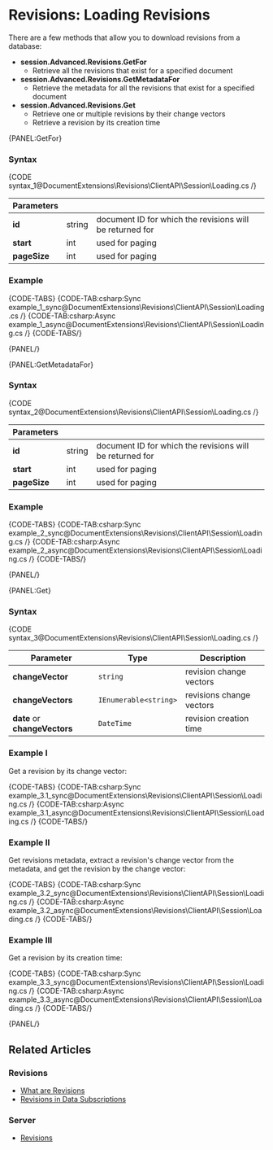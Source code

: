 # Revisions: Loading Revisions

There are a few methods that allow you to download revisions from a database:  

- **session.Advanced.Revisions.GetFor**  
    - Retrieve all the revisions that exist for a specified document  
- **session.Advanced.Revisions.GetMetadataFor** 
    - Retrieve the metadata for all the revisions that exist for a specified document  
- **session.Advanced.Revisions.Get**
    - Retrieve one or multiple revisions by their change vectors  
    - Retrieve a revision by its creation time  

{PANEL:GetFor}

### Syntax

{CODE syntax_1@DocumentExtensions\Revisions\ClientAPI\Session\Loading.cs /}

| Parameters | | |
| ------------- | ------------- | ----- |
| **id** | string | document ID for which the revisions will be returned for |
| **start** | int | used for paging |
| **pageSize** | int | used for paging |

### Example

{CODE-TABS}
{CODE-TAB:csharp:Sync example_1_sync@DocumentExtensions\Revisions\ClientAPI\Session\Loading.cs /}
{CODE-TAB:csharp:Async example_1_async@DocumentExtensions\Revisions\ClientAPI\Session\Loading.cs /}
{CODE-TABS/}

{PANEL/}

{PANEL:GetMetadataFor}

### Syntax

{CODE syntax_2@DocumentExtensions\Revisions\ClientAPI\Session\Loading.cs /}

| Parameters | | |
| ------------- | ------------- | ----- |
| **id** | string | document ID for which the revisions will be returned for |
| **start** | int | used for paging |
| **pageSize** | int | used for paging |

### Example

{CODE-TABS}
{CODE-TAB:csharp:Sync example_2_sync@DocumentExtensions\Revisions\ClientAPI\Session\Loading.cs /}
{CODE-TAB:csharp:Async example_2_async@DocumentExtensions\Revisions\ClientAPI\Session\Loading.cs /}
{CODE-TABS/}

{PANEL/}

{PANEL:Get}

### Syntax

{CODE syntax_3@DocumentExtensions\Revisions\ClientAPI\Session\Loading.cs /}

| Parameter | Type | Description |
| ------------- | ------------- | ----- |
| **changeVector** | `string` | revision change vectors |
| **changeVectors**| `IEnumerable<string>` | revisions change vectors |
| **date** or **changeVectors**| `DateTime ` | revision creation time |

### Example I
Get a revision by its change vector:  

{CODE-TABS}
{CODE-TAB:csharp:Sync example_3.1_sync@DocumentExtensions\Revisions\ClientAPI\Session\Loading.cs /}
{CODE-TAB:csharp:Async example_3.1_async@DocumentExtensions\Revisions\ClientAPI\Session\Loading.cs /}
{CODE-TABS/}

### Example II
Get revisions metadata, extract a revision's change vector from the metadata, 
and get the revision by the change vector:  

{CODE-TABS}
{CODE-TAB:csharp:Sync example_3.2_sync@DocumentExtensions\Revisions\ClientAPI\Session\Loading.cs /}
{CODE-TAB:csharp:Async example_3.2_async@DocumentExtensions\Revisions\ClientAPI\Session\Loading.cs /}
{CODE-TABS/}

### Example III
Get a revision by its creation time:  

{CODE-TABS}
{CODE-TAB:csharp:Sync example_3.3_sync@DocumentExtensions\Revisions\ClientAPI\Session\Loading.cs /}
{CODE-TAB:csharp:Async example_3.3_async@DocumentExtensions\Revisions\ClientAPI\Session\Loading.cs /}
{CODE-TABS/}

{PANEL/}

## Related Articles

### Revisions

- [What are Revisions](../../../client-api/session/revisions/what-are-revisions)
- [Revisions in Data Subscriptions](../../../client-api/data-subscriptions/advanced-topics/subscription-with-revisioning)

### Server

- [Revisions](../../../server/extensions/revisions)
